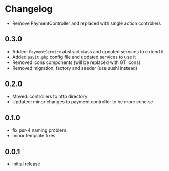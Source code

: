 # Changelog

- Remove PaymentController and replaced with single action controllers


## 0.3.0
- Added: `PaymentService` abstract class and updated services to extend it
- Added `payit.php` config file and updated services to use it
- Removed icons components (will be replaced with GT icons)
- Removed migration, factory and seeder (use sushi instead)

## 0.2.0
- Moved: controllers to http directory
- Updated: minor changes to payment controller to be more concise

## 0.1.0
- fix psr-4 naming problem
- minor template fixes

## 0.0.1
- initial release
